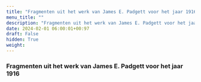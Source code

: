 ```yaml
---
title: "Fragmenten uit het werk van James E. Padgett voor het jaar 1916"
menu_title: ""
description: "Fragmenten uit het werk van James E. Padgett voor het jaar 1916"
date: 2024-02-01 06:00:01+00:97
draft: False
hidden: True
weight:
---
```

### Fragmenten uit het werk van James E. Padgett voor het jaar 1916
